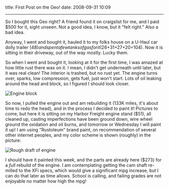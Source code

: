 title: First Post on the Geo!
date: 2008-09-31 10:09

---

So I bought this Geo right? A friend found it on craigslist for me, and I paid $500 for it, sight unseen. Not a good idea, I know, but it "felt right." Also a bad idea.

Anyway, I went and bought it, hauled it to my folks house on a U-Haul car dolly trailer ($48) and spent a few tanks of gas for it ($26+$31+$27+$20=$104). Now it is sitting in their driveway, out of the way mostly. Lucky them.

So when I went and bought it, looking at it for the first time, I was amazed at how little rust there was on it. I mean, I didn't get underneath until later, but it was real clean! The interior is trashed, but no rust yet. The engine turns over, sparks, low compression, gets fuel, just won't start. Lots of oil leaking around the head and block, so I figured I should look closer.

![Engine block](/content/geo-metro/engine-block.jpg "Engine block")

So now, I pulled the engine out and am rebuilding it (133K miles, it's about time to redo the head), and in the process I decided to paint it! Pictures to come, but here it is sitting on my Harbor Freight engine stand ($51), all cleaned up, casting imperfections have been ground down, wire wheel ground the oxidation and oil burns, and tomorrow or Wednesday I will paint it up! I am using "Rustoleum" brand paint, on recommendation of several other internet peoples, and my color scheme is shown (roughly) in the picture:

![Rough draft of engine](/content/geo-metro/newroughdraft.jpg "Rough draft of engine")

I should have it painted this week, and the parts are already here ($273) for a *full* rebuild of the engine. I am contemplating getting the cam shaft re-milled to the XFi specs, which would give a significant mpg increase, but I can do that later as time allows. School is calling, and failing grades are not enjoyable no matter how high the mpg!